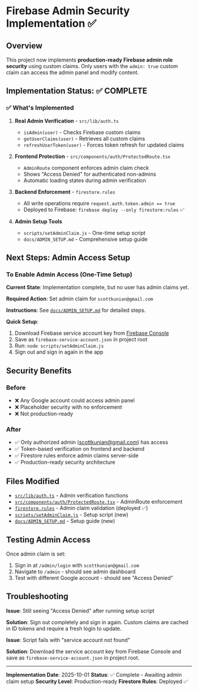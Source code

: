 # Firebase Admin Security Implementation ✅

## Overview

This project now implements **production-ready Firebase admin role security** using custom claims. Only users with the `admin: true` custom claim can access the admin panel and modify content.

## Implementation Status: ✅ COMPLETE

### ✅ What's Implemented

1. **Real Admin Verification** - `src/lib/auth.ts`
   - `isAdmin(user)` - Checks Firebase custom claims
   - `getUserClaims(user)` - Retrieves all custom claims
   - `refreshUserToken(user)` - Forces token refresh for updated claims

2. **Frontend Protection** - `src/components/auth/ProtectedRoute.tsx`
   - `AdminRoute` component enforces admin claim check
   - Shows "Access Denied" for authenticated non-admins
   - Automatic loading states during admin verification

3. **Backend Enforcement** - `firestore.rules`
   - All write operations require `request.auth.token.admin == true`
   - Deployed to Firebase: `firebase deploy --only firestore:rules` ✅

4. **Admin Setup Tools**
   - `scripts/setAdminClaim.js` - One-time setup script
   - `docs/ADMIN_SETUP.md` - Comprehensive setup guide

## Next Steps: Admin Access Setup

### To Enable Admin Access (One-Time Setup)

**Current State**: Implementation complete, but no user has admin claims yet.

**Required Action**: Set admin claim for `scottkunian@gmail.com`

**Instructions**: See [`docs/ADMIN_SETUP.md`](docs/ADMIN_SETUP.md) for detailed steps.

**Quick Setup**:
1. Download Firebase service account key from [Firebase Console](https://console.firebase.google.com/project/scottkunian-website/settings/serviceaccounts/adminsdk)
2. Save as `firebase-service-account.json` in project root
3. Run: `node scripts/setAdminClaim.js`
4. Sign out and sign in again in the app

## Security Benefits

### Before
- ❌ Any Google account could access admin panel
- ❌ Placeholder security with no enforcement
- ❌ Not production-ready

### After
- ✅ Only authorized admin (scottkunian@gmail.com) has access
- ✅ Token-based verification on frontend and backend
- ✅ Firestore rules enforce admin claims server-side
- ✅ Production-ready security architecture

## Files Modified

- [`src/lib/auth.ts`](src/lib/auth.ts) - Admin verification functions
- [`src/components/auth/ProtectedRoute.tsx`](src/components/auth/ProtectedRoute.tsx) - AdminRoute enforcement
- [`firestore.rules`](firestore.rules) - Admin claim validation (deployed ✅)
- [`scripts/setAdminClaim.js`](scripts/setAdminClaim.js) - Setup script (new)
- [`docs/ADMIN_SETUP.md`](docs/ADMIN_SETUP.md) - Setup guide (new)

## Testing Admin Access

Once admin claim is set:

1. Sign in at `/admin/login` with `scottkunian@gmail.com`
2. Navigate to `/admin` - should see admin dashboard
3. Test with different Google account - should see "Access Denied"

## Troubleshooting

**Issue**: Still seeing "Access Denied" after running setup script

**Solution**: Sign out completely and sign in again. Custom claims are cached in ID tokens and require a fresh login to update.

**Issue**: Script fails with "service account not found"

**Solution**: Download the service account key from Firebase Console and save as `firebase-service-account.json` in project root.

---

**Implementation Date**: 2025-10-01
**Status**: ✅ Complete - Awaiting admin claim setup
**Security Level**: Production-ready
**Firestore Rules**: Deployed ✅
